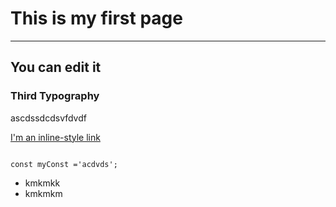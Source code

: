 # This is my first page

---

## You can edit it

### Third Typography

ascdssdcdsvfdvdf

[I'm an inline-style link](https://www.google.com)

<code language="javascript">
const myConst ='acdvds';
</code>

- kmkmkk
- kmkmkm